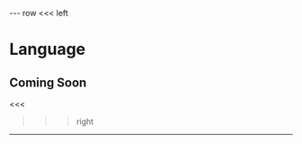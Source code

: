 --- row
<<< left
# Language
## Coming Soon
<<<

>>> right
<!-- include(../api-ref-snippet.md) -->
>>>
---

<!-- include(../support.md) -->
